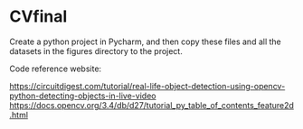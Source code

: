 # CVfinal

Create a python project in Pycharm, and then copy these files and all the datasets in the figures directory to the project. 

Code reference website:

https://circuitdigest.com/tutorial/real-life-object-detection-using-opencv-python-detecting-objects-in-live-video
https://docs.opencv.org/3.4/db/d27/tutorial_py_table_of_contents_feature2d.html
